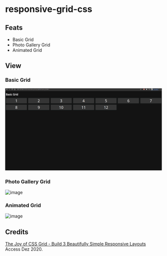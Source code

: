 # responsive-grid-css

## Feats

* Basic Grid
* Photo Gallery Grid
* Animated Grid

## View

### Basic Grid

![image](basic-grid.gif)

### Photo Gallery Grid

![image](photo-gallery.gif)

### Animated Grid

![image](animated-grid.gif)

## Credits

[The Joy of CSS Grid - Build 3 Beautifully Simple Responsive Layouts](https://youtu.be/705XCEruZFs) Access Dez 2020.
